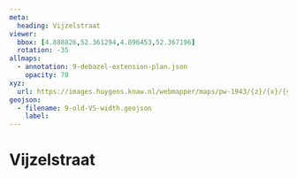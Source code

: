 ```yaml
---
meta:
  heading: Vijzelstraat
viewer:
  bbox: [4.888826,52.361294,4.896453,52.367196]
  rotation: -35
allmaps:
  - annotation: 9-debazel-extension-plan.json 
    opacity: 70
xyz: 
  url: https://images.huygens.knaw.nl/webmapper/maps/pw-1943/{z}/{x}/{y}.png
geojson: 
  - filename: 9-old-VS-width.geojson
    label: 
---
```

# Vijzelstraat

